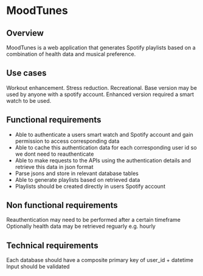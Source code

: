 # MoodTunes 

## Overview
MoodTunes is a web application that generates Spotify playlists based on a combination of health data and musical preference. 

## Use cases 
Workout enhancement. Stress reduction. Recreational.
Base version may be used by anyone with a spotify account. Enhanced version required a smart watch to be used.

## Functional requirements 
- Able to authenticate a users smart watch and Spotify account and gain permission to access corresponding data
- Able to cache this authentication data for each corresponding user id so we dont need to reauthenticate
- Able to make requests to the APIs using the authentication details and retrieve this data in json format
- Parse jsons and store in relevant database tables
- Able to generate playlists based on retrieved data
- Playlists should be created directly in users Spotify account

## Non functional requirements
Reauthentication may need to be performed after a certain timeframe
Optionally health data may be retrieved reguarly e.g. hourly 

## Technical requirements
Each database should have a composite primary key of user_id + datetime 
Input should be validated 

